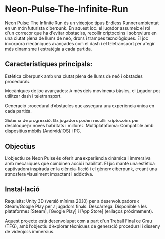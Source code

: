 # Neon-Pulse-The-Infinite-Run


Neon Pulse: The Infinite Run és un videojoc tipus Endless Runner ambientat en un món futurista ciberpunk. En aquest joc, el jugador assumeix el rol d'un corredor que ha d'evitar obstacles, recollir criptocoins i sobreviure en una ciutat plena de llums de neó, drons i trampes tecnològiques. El joc incorpora mecàniques avançades com el dash i el teletransport per afegir més dinamisme i estratègia a cada partida.


## Característiques principals:

Estètica ciberpunk amb una ciutat plena de llums de neó i obstacles procedurals.

Mecàniques de joc avançades: A més dels moviments bàsics, el jugador pot utilitzar dash i teletransport.

Generació procedural d’obstacles que assegura una experiència única en cada partida.

Sistema de progressió: Els jugadors poden recollir criptocoins per desbloquejar noves habilitats i millores.
Multiplataforma: Compatible amb dispositius mòbils (Android/iOS) i PC.


## Objectius

L’objectiu de Neon Pulse és oferir una experiència dinàmica i immersiva amb mecàniques que combinen acció i habilitat. El joc manté una estètica captivadora inspirada en la ciència-ficció i el gènere ciberpunk, creant una atmosfera visualment impactant i addictiva.


## Instal·lació

Requisits: Unity 3D (versió mínima 2020) per a desenvolupadors o Steam/Google Play per a jugadors finals.
Descàrrega: Disponible a les plataformes [Steam], [Google Play] i [App Store] (enllaços pròximament).



Aquest projecte està desenvolupat com a part d'un Treball Final de Grau (TFG), amb l’objectiu d’explorar tècniques de generació procedural i disseny de videojocs immersius.
